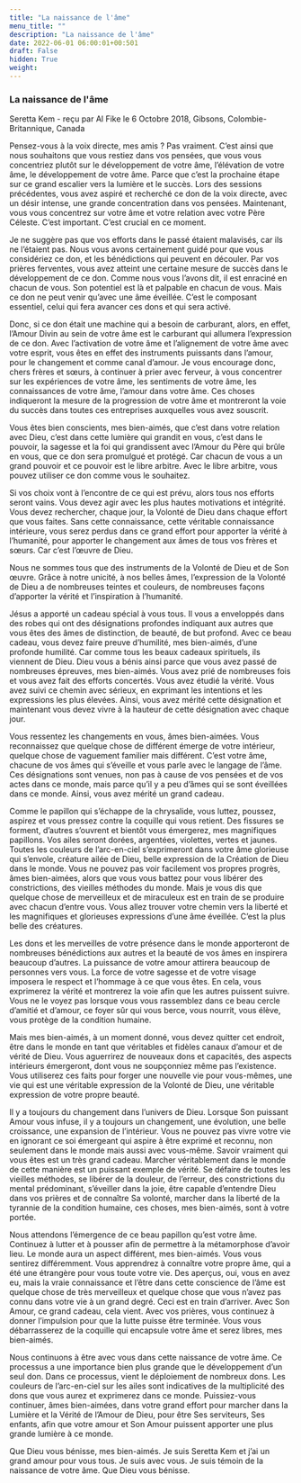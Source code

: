 ```yaml
---
title: "La naissance de l'âme"
menu_title: ""
description: "La naissance de l'âme"
date: 2022-06-01 06:00:01+00:501
draft: False
hidden: True
weight:
---
```

### La naissance de l'âme

Seretta Kem - reçu par Al Fike le 6 Octobre 2018, Gibsons, Colombie-Britannique, Canada

Pensez-vous à la voix directe, mes amis ? Pas vraiment. C’est ainsi que nous souhaitons que vous restiez dans vos pensées, que vous vous concentriez plutôt sur le développement de votre âme, l’élévation de votre âme, le développement de votre âme. Parce que c’est la prochaine étape sur ce grand escalier vers la lumière et le succès. Lors des sessions précédentes, vous avez aspiré et recherché ce don de la voix directe, avec un désir intense, une grande concentration dans vos pensées. Maintenant, vous vous concentrez sur votre âme et votre relation avec votre Père Céleste. C’est important. C’est crucial en ce moment.

Je ne suggère pas que vos efforts dans le passé étaient malavisés, car ils ne l’étaient pas. Nous vous avons certainement guidé pour que vous considériez ce don, et les bénédictions qui peuvent en découler. Par vos prières ferventes, vous avez atteint une certaine mesure de succès dans le développement de ce don. Comme nous vous l’avons dit, il est enraciné en chacun de vous. Son potentiel est là et palpable en chacun de vous. Mais ce don ne peut venir qu’avec une âme éveillée. C’est le composant essentiel, celui qui fera avancer ces dons et qui sera activé.

Donc, si ce don était une machine qui a besoin de carburant, alors, en effet, l’Amour Divin au sein de votre âme est le carburant qui allumera l’expression de ce don. Avec l’activation de votre âme et l’alignement de votre âme avec votre esprit, vous êtes en effet des instruments puissants dans l’amour, pour le changement et comme canal d’amour. Je vous encourage donc, chers frères et sœurs, à continuer à prier avec ferveur, à vous concentrer sur les expériences de votre âme, les sentiments de votre âme, les connaissances de votre âme, l’amour dans votre âme. Ces choses indiqueront la mesure de la progression de votre âme et montreront la voie du succès dans toutes ces entreprises auxquelles vous avez souscrit.

Vous êtes bien conscients, mes bien-aimés, que c’est dans votre relation avec Dieu, c’est dans cette lumière qui grandit en vous, c’est dans le pouvoir, la sagesse et la foi qui grandissent avec l’Amour du Père qui brûle en vous, que ce don sera promulgué et protégé. Car chacun de vous a un grand pouvoir et ce pouvoir est le libre arbitre. Avec le libre arbitre, vous pouvez utiliser ce don comme vous le souhaitez.

Si vos choix vont à l’encontre de ce qui est prévu, alors tous nos efforts seront vains. Vous devez agir avec les plus hautes motivations et intégrité. Vous devez rechercher, chaque jour, la Volonté de Dieu dans chaque effort que vous faites. Sans cette connaissance, cette véritable connaissance intérieure, vous serez perdus dans ce grand effort pour apporter la vérité à l’humanité, pour apporter le changement aux âmes de tous vos frères et sœurs. Car c’est l’œuvre de Dieu.

Nous ne sommes tous que des instruments de la Volonté de Dieu et de Son œuvre. Grâce à notre unicité, à nos belles âmes, l’expression de la Volonté de Dieu a de nombreuses teintes et couleurs, de nombreuses façons d’apporter la vérité et l’inspiration à l’humanité.

Jésus a apporté un cadeau spécial à vous tous. Il vous a enveloppés dans des robes qui ont des désignations profondes indiquant aux autres que vous êtes des âmes de distinction, de beauté, de but profond. Avec ce beau cadeau, vous devez faire preuve d’humilité, mes bien-aimés, d’une profonde humilité. Car comme tous les beaux cadeaux spirituels, ils viennent de Dieu. Dieu vous a bénis ainsi parce que vous avez passé de nombreuses épreuves, mes bien-aimés. Vous avez prié de nombreuses fois et vous avez fait des efforts concertés. Vous avez étudié la vérité. Vous avez suivi ce chemin avec sérieux, en exprimant les intentions et les expressions les plus élevées. Ainsi, vous avez mérité cette désignation et maintenant vous devez vivre à la hauteur de cette désignation avec chaque jour.

Vous ressentez les changements en vous, âmes bien-aimées. Vous reconnaissez que quelque chose de différent émerge de votre intérieur, quelque chose de vaguement familier mais différent. C’est votre âme, chacune de vos âmes qui s’éveille et vous parle avec le langage de l’âme. Ces désignations sont venues, non pas à cause de vos pensées et de vos actes dans ce monde, mais parce qu’il y a peu d’âmes qui se sont éveillées dans ce monde. Ainsi, vous avez mérité un grand cadeau.

Comme le papillon qui s’échappe de la chrysalide, vous luttez, poussez, aspirez et vous pressez contre la coquille qui vous retient. Des fissures se forment, d’autres s’ouvrent et bientôt vous émergerez, mes magnifiques papillons. Vos ailes seront dorées, argentées, violettes, vertes et jaunes. Toutes les couleurs de l’arc-en-ciel s’exprimeront dans votre âme glorieuse qui s’envole, créature ailée de Dieu, belle expression de la Création de Dieu dans le monde. Vous ne pouvez pas voir facilement vos propres progrès, âmes bien-aimées, alors que vous vous battez pour vous libérer des constrictions, des vieilles méthodes du monde. Mais je vous dis que quelque chose de merveilleux et de miraculeux est en train de se produire avec chacun d’entre vous. Vous allez trouver votre chemin vers la liberté et les magnifiques et glorieuses expressions d’une âme éveillée. C’est la plus belle des créatures.

Les dons et les merveilles de votre présence dans le monde apporteront de nombreuses bénédictions aux autres et la beauté de vos âmes en inspirera beaucoup d’autres. La puissance de votre amour attirera beaucoup de personnes vers vous. La force de votre sagesse et de votre visage imposera le respect et l’hommage à ce que vous êtes. En cela, vous exprimerez la vérité et montrerez la voie afin que les autres puissent suivre. Vous ne le voyez pas lorsque vous vous rassemblez dans ce beau cercle d’amitié et d’amour, ce foyer sûr qui vous berce, vous nourrit, vous élève, vous protège de la condition humaine.

Mais mes bien-aimés, à un moment donné, vous devez quitter cet endroit, être dans le monde en tant que véritables et fidèles canaux d’amour et de vérité de Dieu. Vous aguerrirez de nouveaux dons et capacités, des aspects intérieurs émergeront, dont vous ne soupçonniez même pas l’existence. Vous utiliserez ces faits pour forger une nouvelle vie pour vous-mêmes, une vie qui est une véritable expression de la Volonté de Dieu, une véritable expression de votre propre beauté.

Il y a toujours du changement dans l’univers de Dieu. Lorsque Son puissant Amour vous infuse, il y a toujours un changement, une évolution, une belle croissance, une expansion de l’intérieur. Vous ne pouvez pas vivre votre vie en ignorant ce soi émergeant qui aspire à être exprimé et reconnu, non seulement dans le monde mais aussi avec vous-même. Savoir vraiment qui vous êtes est un très grand cadeau. Marcher véritablement dans le monde de cette manière est un puissant exemple de vérité. Se défaire de toutes les vieilles méthodes, se libérer de la douleur, de l’erreur, des constrictions du mental prédominant, s’éveiller dans la joie, être capable d’entendre Dieu dans vos prières et de connaître Sa volonté, marcher dans la liberté de la tyrannie de la condition humaine, ces choses, mes bien-aimés, sont à votre portée.

Nous attendons l’émergence de ce beau papillon qu’est votre âme. Continuez à lutter et à pousser afin de permettre à la métamorphose d’avoir lieu. Le monde aura un aspect différent, mes bien-aimés. Vous vous sentirez différemment. Vous apprendrez à connaître votre propre âme, qui a été une étrangère pour vous toute votre vie. Des aperçus, oui, vous en avez eu, mais la vraie connaissance et l’être dans cette conscience de l’âme est quelque chose de très merveilleux et quelque chose que vous n’avez pas connu dans votre vie à un grand degré. Ceci est en train d’arriver. Avec Son Amour, ce grand cadeau, cela vient. Avec vos prières, vous continuez à donner l’impulsion pour que la lutte puisse être terminée. Vous vous débarrasserez de la coquille qui encapsule votre âme et serez libres, mes bien-aimés.

Nous continuons à être avec vous dans cette naissance de votre âme. Ce processus a une importance bien plus grande que le développement d’un seul don. Dans ce processus, vient le déploiement de nombreux dons. Les couleurs de l’arc-en-ciel sur les ailes sont indicatives de la multiplicité des dons que vous aurez et exprimerez dans ce monde. Puissiez-vous continuer, âmes bien-aimées, dans votre grand effort pour marcher dans la Lumière et la Vérité de l’Amour de Dieu, pour être Ses serviteurs, Ses enfants, afin que votre amour et Son Amour puissent apporter une plus grande lumière à ce monde.

Que Dieu vous bénisse, mes bien-aimés. Je suis Seretta Kem et j’ai un grand amour pour vous tous. Je suis avec vous. Je suis témoin de la naissance de votre âme. Que Dieu vous bénisse.




